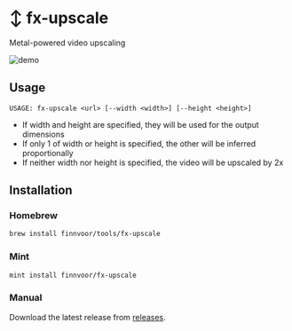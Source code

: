 # ↕️ fx-upscale
Metal-powered video upscaling

![demo](https://github.com/Finnvoor/fx-upscale/assets/8284016/b3613348-a553-43b6-a607-fd35f33d99d6)


## Usage
```
USAGE: fx-upscale <url> [--width <width>] [--height <height>]
```
- If width and height are specified, they will be used for the output dimensions
- If only 1 of width or height is specified, the other will be inferred proportionally
- If neither width nor height is specified, the video will be upscaled by 2x

## Installation
### Homebrew
```bash
brew install finnvoor/tools/fx-upscale
```

### Mint
```bash
mint install finnvoor/fx-upscale
```

### Manual
Download the latest release from [releases](https://github.com/Finnvoor/MetalFXUpscale/releases).
